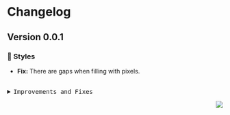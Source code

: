 <a name="readme-top"></a>

# Changelog

## Version 0.0.1

### 💄 Styles

- **Fix:** There are gaps when filling with pixels.

<br/>

<details>
<summary><kbd>Improvements and Fixes</kbd></summary>

### Pre-bug fix image generation

![old_image](images/pre-bug_fix/filling_with_color_pixels.png)

### Styles

```python
ff
```

</details>

<div align="right">

[![](https://img.shields.io/badge/-BACK_TO_TOP-151515?style=flat-square)](#readme-top)

</div>
    